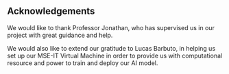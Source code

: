 ## Acknowledgements

We would like to thank Professor Jonathan, who has 
supervised us in our project with great guidance and help.

We would also like to extend our gratitude to Lucas Barbuto, 
in helping us set up our MSE-IT Virtual Machine in order 
to provide us with computational resource and power to 
train and deploy our AI model.
